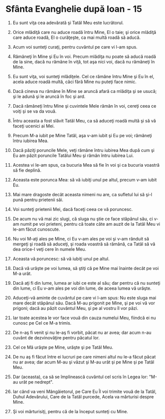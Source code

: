 # Sf&#226;nta Evanghelie dup&#259; Ioan - 15

1. Eu sunt viţa cea adevărată şi Tatăl Meu este lucrătorul. 

2. Orice mlădiţă care nu aduce roadă întru Mine, El o taie; şi orice mlădiţă care aduce roadă, El o curăţeşte, ca mai multă roadă să aducă. 

3. Acum voi sunteţi curaţi, pentru cuvântul pe care vi l-am spus. 

4. Rămâneţi în Mine şi Eu în voi. Precum mlădiţa nu poate să aducă roadă de la sine, dacă nu rămâne în viţă, tot aşa nici voi, dacă nu rămâneţi în Mine. 

5. Eu sunt viţa, voi sunteţi mlădiţele. Cel ce rămâne întru Mine şi Eu în el, acela aduce roadă multă, căci fără Mine nu puteţi face nimic. 

6. Dacă cineva nu rămâne în Mine se aruncă afară ca mlădiţa şi se usucă; şi le adună şi le aruncă în foc şi ard. 

7. Dacă rămâneţi întru Mine şi cuvintele Mele rămân în voi, cereţi ceea ce voiţi şi se va da vouă. 

8. Întru aceasta a fost slăvit Tatăl Meu, ca să aduceţi roadă multă şi să vă faceţi ucenici ai Mei. 

9. Precum M-a iubit pe Mine Tatăl, aşa v-am iubit şi Eu pe voi; rămâneţi întru iubirea Mea. 

10. Dacă păziţi poruncile Mele, veţi rămâne întru iubirea Mea după cum şi Eu am păzit poruncile Tatălui Meu şi rămân întru iubirea Lui. 

11. Acestea vi le-am spus, ca bucuria Mea să fie în voi şi ca bucuria voastră să fie deplină. 

12. Aceasta este porunca Mea: să vă iubiţi unul pe altul, precum v-am iubit Eu. 

13. Mai mare dragoste decât aceasta nimeni nu are, ca sufletul lui să şi-l pună pentru prietenii săi. 

14. Voi sunteţi prietenii Mei, dacă faceţi ceea ce vă poruncesc. 

15. De acum nu vă mai zic slugi, că sluga nu ştie ce face stăpânul său, ci v-am numit pe voi prieteni, pentru că toate câte am auzit de la Tatăl Meu vi le-am făcut cunoscute. 

16. Nu voi M-aţi ales pe Mine, ci Eu v-am ales pe voi şi v-am rânduit să mergeţi şi roadă să aduceţi, şi roada voastră să rămână, ca Tatăl să vă dea orice-I veţi cere în numele Meu. 

17. Aceasta vă poruncesc: să vă iubiţi unul pe altul. 

18. Dacă vă urăşte pe voi lumea, să ştiţi că pe Mine mai înainte decât pe voi M-a urât. 

19. Dacă aţi fi din lume, lumea ar iubi ce este al său; dar pentru că nu sunteţi din lume, ci Eu v-am ales pe voi din lume, de aceea lumea vă urăşte. 

20. Aduceţi-vă aminte de cuvântul pe care vi l-am spus: Nu este sluga mai mare decât stăpânul său. Dacă M-au prigonit pe Mine, şi pe voi vă vor prigoni; dacă au păzit cuvântul Meu, şi pe al vostru îl vor păzi. 

21. Iar toate acestea le vor face vouă din cauza numelui Meu, fiindcă ei nu cunosc pe Cel ce M-a trimis. 

22. De n-aş fi venit şi nu le-aş fi vorbit, păcat nu ar avea; dar acum n-au cuvânt de dezvinovăţire pentru păcatul lor. 

23. Cel ce Mă urăşte pe Mine, urăşte şi pe Tatăl Meu. 

24. De nu aş fi făcut între ei lucruri pe care nimeni altul nu le-a făcut păcat nu ar avea; dar acum M-au şi văzut şi M-au urât şi pe Mine şi pe Tatăl Meu. 

25. Dar (aceasta), ca să se împlinească cuvântul cel scris în Legea lor: "M-au urât pe nedrept". 

26. Iar când va veni Mângâietorul, pe Care Eu Îl voi trimite vouă de la Tatăl, Duhul Adevărului, Care de la Tatăl purcede, Acela va mărturisi despre Mine. 

27. Şi voi mărturisiţi, pentru că de la început sunteţi cu Mine. 


